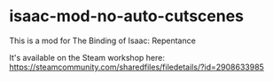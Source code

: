 # isaac-mod-no-auto-cutscenes

This is a mod for The Binding of Isaac: Repentance

It's available on the Steam workshop here: https://steamcommunity.com/sharedfiles/filedetails/?id=2908633985